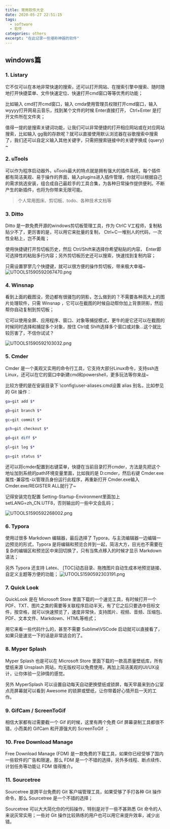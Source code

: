 ```yaml
---
title: 常用软件大全
date: 2020-05-27 22:51:15
tags:
  - software
  - 软件
categories: others
excerpt: "在此记录一些堪称神器的软件"
---
```




## windows篇

### 1. Listary

它不仅可以在本地非常快速的搜索，还可以打开网站、在搜索引擎中搜索、随时随地打开快捷菜单、文件快速定位、快速打开cmd窗口等等优秀的功能；

比如输入 cmd打开cmd窗口，输入 cmda使用管理员权限打开cmd窗口，输入 wyyyy打开网易云音乐，找到某个文件的时候 Enter直接打开， Ctrl+Enter 是打开文件所在文件夹；

值得一提的是搜索关键词功能，让我们可以非常便捷的打开相应网站或在对应网站搜索，比如输入 gg我的存款呢？就可以直接使用默认浏览器在谷歌搜索中搜索了，我们还可以自定义输入其他关键字，只需把搜索链接中的关键字换成 {query} ~

### 2. uTools

可以作为程序启动器外，uTools最大的特点就是拥有强大的插件系统，每个插件都有简洁美观、易于操作的界面，输入plugins进入插件管理，你就可以根据自己的需求挑选安装，组合成自己最趁手的工具合集，为各种日常操作提供便利。不断产生的新插件，也将为你带来无限可能。

> 个人常用图床、剪切板、todo、各种技术文档等

### 3. Ditto

Ditto 是一款免费开源的windows剪切板管理工具，作为 CtrlC V工程师，复制粘贴少不了，更厉害的是，可以用它来批量的复制， Ctrl+C一堆别人的代码，一次性全粘上，岂不美哉；

使用快捷键打开剪切板历史，然后 Ctrl/Shift来选择你希望粘贴的内容， Enter即可选择性的粘贴多行内容；另外剪切板历史还可以搜索，快速找到复制内容；

只需设置寥寥几个快捷键，就可以很方便的操作剪切板，带来极大幸福~
![UTOOLS1590592067470.png](http://yanxuan.nosdn.127.net/10fd3cf8452793dde3fd68c9d914f044.png)

### 4. Winsnap

看到上面的截图没，旁边都有很骚包的阴影，怎么做到的？不需要各种高大上的图片处理软件，只需 Winsnap ，它可以在截图的时候自动帮你加上背景阴影，然后帮你自动复制到剪切板；

它可以使用全屏、应用程序、窗口、对象等捕捉模式，更牛的是它还可以在截图的时候同时选择和捕捉多个对象，按住 Ctrl或 Shift选择多个窗口或对象...这个就比较厉害了，不信你试试？

![UTOOLS1590592103032.png](http://yanxuan.nosdn.127.net/89455e91edbd563fc808103fd3662506.png)

### 5. Cmder

Cmder 是一个美观又实用的命令行工具，它支持大部分Linux命令，支持ssh连Linux，还可以在它的窗口中新建cmd和powershell，更多玩法等你来战~

比较方便的是在安装目录下 \config\user-aliases.cmd设置 alias 别名，比如参见的 Git 操作：

```bash
ga=git add $*

gb=git branch $*

gc=git commit $*

gch=git checkout $*

gd=git diff $*

gl=git log $*

gs=git status $*
```

还可以将cmder配置到右键菜单，快捷在当前目录打开cmder，方法是先把这个地址加到系统的path环境变量里面，比如我的是 D:cmder，然后右键 Cmder.exe属性-兼容性-以管理员身份运行此程序，再重新打开 Cmder.exe输入 Cmder.exe/REGISTER ALL就行了~

记得安装完在配置 Setting-Startup-Environment里面加上 setLANG=zh_CN.UTF8，否则输出的一些中文会乱码；

![UTOOLS1590592268002.png](http://yanxuan.nosdn.127.net/4eca0107c4b9cf08de8de8ae6ec58269.png)

### 6. Typora

使用过很多 Markdown 编辑器，最后选择了 Typora，与主流编辑器一边编辑一边预览的形式，Typora 是将编辑和预览合并到一起，简洁大方，目光也不需要在复杂的编辑区和预览区中来回切换了，只有当焦点移入的时候才显示 Markdown 语法；

另外 Typora 还支持 Latex、 [TOC]动态目录、拖拽图片自动生成本地预览链接、自定义主题等方便的功能；
![UTOOLS1590592303191.png](http://yanxuan.nosdn.127.net/f6c6fec071e757f18925e5c034a16c59.png)

### 7. Quick Look

QuickLook 是在 Microsoft Store 里面下载的一个速览工具，有时候打开一个PDF、TXT、图片之类的需要等关联程序启动半天，有了它之后只要选中目标文件，按空格，就可以快速预览了，速度非常快，支持图片、视频、音频、压缩包、PDF、文本文件、Markdown、HTML等格式；

用它来看一些代码什么的，甚至不需要 Sublime\VSCode 启动就可以直接看了，如果只是速览一下的话是非常适合的了。

### 8. Myper Splash

Myper Splash 也是可以在 Microsoft Store 里面下载的一款高质量壁纸库，所有壁纸来源 Unsplash 网站，均无版权可以免费使用，再加上简洁美观的UI/UX设计，让你体验一见钟情的感觉。

另外 MyperSplash 可以设置自动每天自动更换壁纸或锁屏，每天早晨来到办公室点亮屏幕就可以看到 Awesome 的锁屏或壁纸，让你带着好心情开启一天的工作。

### 9. GifCam / ScreenToGif

相信大家都有过需要截一个 Gif 的时候，这里有两个免费 Gif 屏幕录制工具都很不错，小而美的 GifCam 和开源强大的 ScreenToGif ；

### 10. Free Download Manage
Free Download Manage (FDM) 是一款免费的下载工具，如果你已经受够了国内一些软件的广告和限速，那么 FDM 是一个不错的选择，另外多线程、断点续传、计划任务等功能让 FDM 值得推介。

### 11. Sourcetree
Sourcetree 是跨平台免费的 Git 客户端管理工具，如果受够了手打各种 Git 操作命令，那么 Sourcetree 是一个不错的选择；

Sourcetree 可以大大简化你的代码操作，特别是对于一些不甚熟悉 Git 命令的人来说灰常实用；一些对 Git 操作比较熟练的用户也可以用它来提升效率，减少出错。
